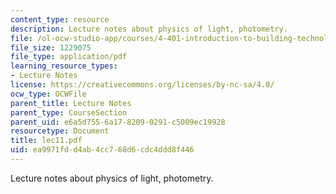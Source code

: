 ```yaml
---
content_type: resource
description: Lecture notes about physics of light, photometry.
file: /ol-ocw-studio-app/courses/4-401-introduction-to-building-technology-spring-2006/ea9971fdd4ab4cc768d6cdc4ddd8f446_lec11.pdf
file_size: 1229075
file_type: application/pdf
learning_resource_types:
- Lecture Notes
license: https://creativecommons.org/licenses/by-nc-sa/4.0/
ocw_type: OCWFile
parent_title: Lecture Notes
parent_type: CourseSection
parent_uid: e6a5d755-6a17-8209-0291-c5009ec19928
resourcetype: Document
title: lec11.pdf
uid: ea9971fd-d4ab-4cc7-68d6-cdc4ddd8f446
---
```

Lecture notes about physics of light, photometry.